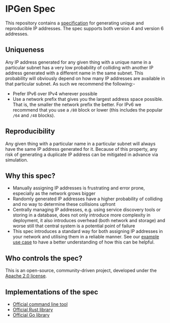 # IPGen Spec

This repository contains a [specification](SPEC.md) for generating unique and reproducible IP addresses. The spec supports both version 4 and version 6 addresses.

## Uniqueness

Any IP address generated for any given thing with a unique name in a particular subnet has a very low probability of colliding with another IP address generated with a different name in the same subnet. This probability will obviously depend on how many IP addresses are available in that particular subnet. As such we recommend the following:-

- Prefer IPv6 over IPv4 wherever possible
- Use a network prefix that gives you the largest address space possible. That is, the smaller the network prefix the better. For IPv6 we recommend that you use a `/80` block or lower (this includes the popular `/64` and `/48` blocks).

## Reproducibility

Any given thing with a particular name in a particular subnet will always have the same IP address generated for it. Because of this property, any risk of generating a duplicate IP address can be mitigated in advance via simulation.

## Why this spec?

- Manually assigning IP addresses is frustrating and error prone, especially as the network grows bigger
- Randomly generated IP addresses have a higher probability of colliding and no way to determine these collisions upfront
- Centrally managing IP addresses, e.g. using service discovery tools or storing in a database, does not only introduce more complexity in deployment, it also introduces overhead (both network and storage) and worse still that central system is a potential point of failure
- This spec introduces a standard way for both assigning IP addresses in your network and utilising them in a reliable manner. See our [example use case] to have a better understanding of how this can be helpful.

[example use case]: https://github.com/ipgen/spec/blob/master/SPEC.md#example-use-case

## Who controls the spec?

This is an open-source, community-driven project, developed under the [Apache 2.0 license](LICENSE).

## Implementations of the spec

- [Official command line tool](https://github.com/ipgen/cli)
- [Official Rust library](https://github.com/ipgen/rust)
- [Official Go library](https://github.com/ipgen/go)
